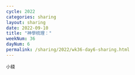 ```yaml
---
cycle: 2022
categories: sharing
layout: sharing
date: 2022-09-10
title: "神學梳理："
weekNum: 36
dayNum: 6
permalink: /sharing/2022/wk36-day6-sharing.html
---
```


[](https://eccseattle.github.io/media/sharing/2022/wk036/2022-09-10-bin.m4a)

`小錢`

